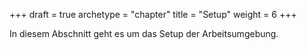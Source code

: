 +++
draft = true
archetype = "chapter"
title = "Setup"
weight = 6
+++

In diesem Abschnitt geht es um das Setup der Arbeitsumgebung.
